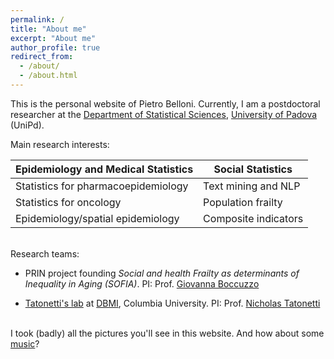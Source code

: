 ```yaml
---
permalink: /
title: "About me"
excerpt: "About me"
author_profile: true
redirect_from: 
  - /about/
  - /about.html
---
```


This is the personal website of Pietro Belloni. Currently, I am a postdoctoral researcher at the [Department of Statistical Sciences](https://www.stat.unipd.it/en/), [University of Padova](https://www.unipd.it/en/) (UniPd).

Main research interests:

| Epidemiology and Medical Statistics | Social Statistics    |
|-------------------------------------|----------------------|
| Statistics for pharmacoepidemiology | Text mining and NLP  |
| Statistics for oncology             | Population frailty   |
| Epidemiology/spatial epidemiology   | Composite indicators |

\
Research teams:

-   PRIN project founding *Social and health Frailty as determinants of Inequality in Aging (SOFIA)*. PI: Prof. [Giovanna Boccuzzo](https://homes.stat.unipd.it/giovannaboccuzzo/en/home-2/)

-   [Tatonetti's lab](https://tatonettilab.org/) at [DBMI](https://www.dbmi.columbia.edu/), Columbia University. PI: Prof. [Nicholas Tatonetti](https://tatonettilab.org/people/)

\
I took (badly) all the pictures you'll see in this website. And how about some [music](https://pietrobelloni.github.io/music/)?
